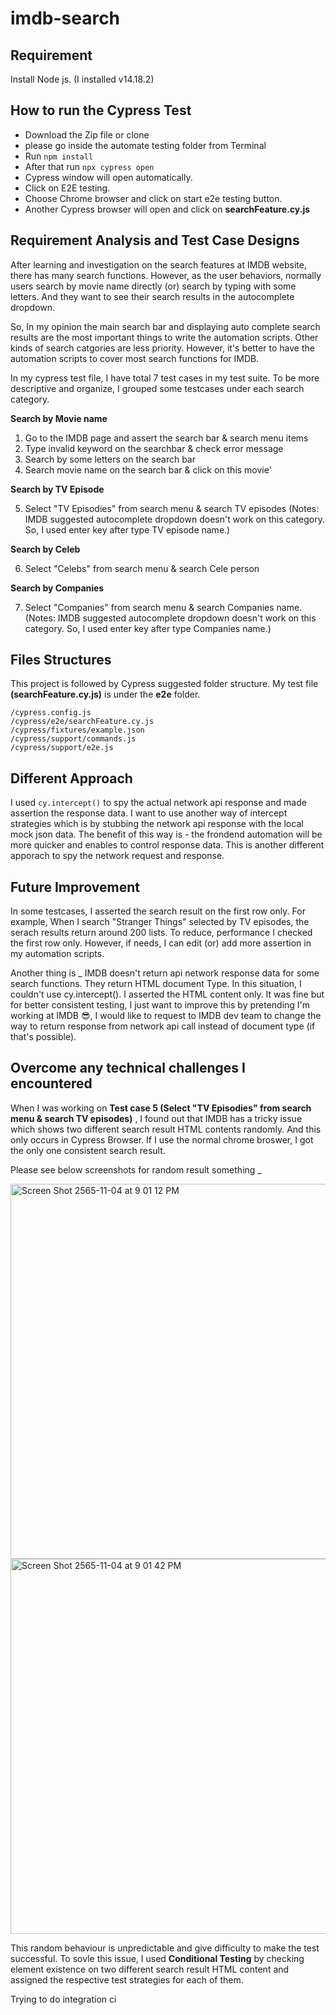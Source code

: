 # imdb-search
## Requirement
Install Node js. (I installed v14.18.2)


## How to run the Cypress Test
* Download the Zip file or clone
* please go inside the automate testing folder from Terminal
* Run `npm install`
* After that run `npx cypress open`
* Cypress window will open automatically.
* Click on E2E testing.
* Choose Chrome browser and click on start e2e testing button.
* Another Cypress browser will open and click on **searchFeature.cy.js**

## Requirement Analysis and Test Case Designs
After learning and investigation on the search features at IMDB website, there has many search functions. However, as the user behaviors, normally users search by movie name directly (or) search by typing with some letters. 
And they want to see their search results in the autocomplete dropdown.

So, In my opinion the main search bar and displaying auto complete search results are the most important things to write the automation scripts. 
Other kinds of search catgories are less priority. However, it's better to have the automation scripts to cover most search functions for IMDB.

In my cypress test file, I have total 7 test cases in my test suite. To be more descriptive and organize, I grouped some testcases under each search category.

**Search by Movie name** 

1. Go to the IMDB page and assert the search bar & search menu items
2. Type invalid keyword on the searchbar & check error message
3. Search by some letters on the search bar
4. Search movie name on the search bar & click on this movie'

**Search by TV Episode** 

5. Select "TV Episodies" from search menu & search TV episodes 
(Notes: IMDB suggested autocomplete dropdown doesn't work on this category. So, I used enter key after type TV episode name.)

**Search by Celeb** 

6. Select "Celebs" from search menu & search Cele person

**Search by Companies** 

7. Select "Companies" from search menu & search Companies name.
(Notes: IMDB suggested autocomplete dropdown doesn't work on this category. So, I used enter key after type Companies name.)

## Files Structures
This project is followed by Cypress suggested folder structure. My test file **(searchFeature.cy.js)** is under the **e2e** folder.
```
/cypress.config.js
/cypress/e2e/searchFeature.cy.js
/cypress/fixtures/example.json
/cypress/support/commands.js
/cypress/support/e2e.js
```


## Different Approach 
I used `cy.intercept()` to spy the actual network api response and made assertion the response data.
I want to use another way of intercept strategies which is by stubbing the network api response with the local mock json data.
The benefit of this way is - the frondend automation will be more quicker and enables to control response data. 
This is another different apporach to spy the network request and response.


## Future Improvement

In some testcases, I asserted the search result on the first row only. For example, When I search "Stranger Things" selected by TV episodes, the serach results return around 200 lists. To reduce, performance I checked the first row only.
However, if needs, I can edit (or) add more assertion in my automation scripts.

Another thing is _ IMDB doesn't return api network response data for some search functions. They return HTML document Type. In this situation, I couldn't use cy.intercept(). I asserted the  HTML content only. 
It was fine but for better consistent testing, I just want to improve this by pretending I'm working at IMDB 😎, I would like to request to IMDB dev team to change the way to return response from network api call instead of document type (if that's possible).

## Overcome any technical challenges I encountered

When I was working on **Test case 5 (Select "TV Episodies" from search menu & search TV episodes)** , I found out that IMDB has a tricky issue which shows two different search result HTML contents randomly. And this only occurs in Cypress Browser.
If I use the normal chrome broswer, I got the only one consistent search result. 

Please see below screenshots for random result something _

<img width="600" alt="Screen Shot 2565-11-04 at 9 01 12 PM" src="https://user-images.githubusercontent.com/53144137/200147267-6101a0a6-14af-4350-9f27-c6512f0b98a9.png">

<img width="600" alt="Screen Shot 2565-11-04 at 9 01 42 PM" src="https://user-images.githubusercontent.com/53144137/200147300-db688d1e-1579-4e5a-b6ca-0dc1310ce942.png">

This random behaviour is unpredictable and give difficulty to make the test successful.
To sovle this issue, I used **Conditional Testing** by checking element existence on two different search result HTML content and assigned the respective test strategies for each of them.

Trying to do integration ci









